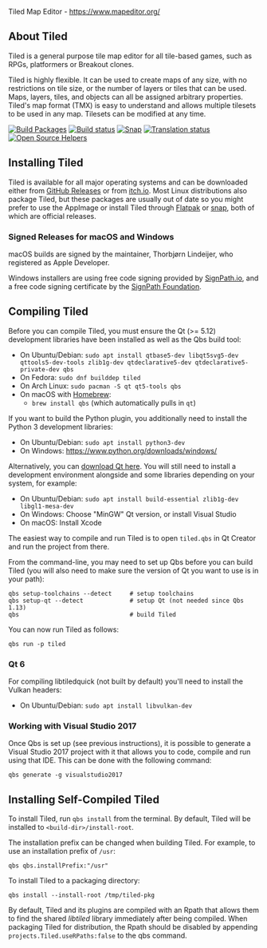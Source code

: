 Tiled Map Editor - https://www.mapeditor.org/

About Tiled
-------------------------------------------------------------------------------

Tiled is a general purpose tile map editor for all tile-based games, such as
RPGs, platformers or Breakout clones.

Tiled is highly flexible. It can be used to create maps of any size, with no
restrictions on tile size, or the number of layers or tiles that can be used.
Maps, layers, tiles, and objects can all be assigned arbitrary properties.
Tiled's map format (TMX) is easy to understand and allows multiple tilesets to
be used in any map. Tilesets can be modified at any time.

[![Build Packages](https://github.com/mapeditor/tiled/actions/workflows/packages.yml/badge.svg)](https://github.com/mapeditor/tiled/actions/workflows/packages.yml?query=branch%3Amaster+event%3Apush)
[![Build status](https://ci.appveyor.com/api/projects/status/ceb79jn5cf99y3qd/branch/master?svg=true)](https://ci.appveyor.com/project/bjorn/tiled/branch/master)
[![Snap](https://snapcraft.io/tiled/badge.svg)](https://snapcraft.io/tiled)
[![Translation status](https://hosted.weblate.org/widgets/tiled/-/shields-badge.svg)](https://hosted.weblate.org/engage/tiled/?utm_source=widget)
[![Open Source Helpers](https://www.codetriage.com/mapeditor/tiled/badges/users.svg)](https://www.codetriage.com/mapeditor/tiled)

Installing Tiled
-------------------------------------------------------------------------------

Tiled is available for all major operating systems and can be downloaded either
from [GitHub Releases](https://github.com/mapeditor/tiled/releases) or from
[itch.io](https://thorbjorn.itch.io/tiled). Most Linux distributions also
package Tiled, but these packages are usually out of date so you might prefer
to use the AppImage or install Tiled through
[Flatpak](https://flathub.org/apps/org.mapeditor.Tiled) or
[snap](https://snapcraft.io/tiled), both of which are official releases.

### Signed Releases for macOS and Windows

macOS builds are signed by the maintainer, Thorbjørn Lindeijer, who registered
as Apple Developer.

Windows installers are using free code signing provided by
[SignPath.io](https://signpath.io?utm_source=foundation&utm_medium=github&utm_campaign=tiled),
and a free code signing certificate by the
[SignPath Foundation](https://signpath.org?utm_source=foundation&utm_medium=github&utm_campaign=tiled).

Compiling Tiled
-------------------------------------------------------------------------------

Before you can compile Tiled, you must ensure the Qt (>= 5.12) development
libraries have been installed as well as the Qbs build tool:

* On Ubuntu/Debian: `sudo apt install qtbase5-dev libqt5svg5-dev qttools5-dev-tools zlib1g-dev qtdeclarative5-dev qtdeclarative5-private-dev qbs`
* On Fedora:        `sudo dnf builddep tiled`
* On Arch Linux:    `sudo pacman -S qt qt5-tools qbs`
* On macOS with [Homebrew](https://brew.sh/):
  + `brew install qbs` (which automatically pulls in `qt`)

If you want to build the Python plugin, you additionally need to install the
Python 3 development libraries:

* On Ubuntu/Debian: `sudo apt install python3-dev`
* On Windows: https://www.python.org/downloads/windows/

Alternatively, you can [download Qt here](https://www.qt.io/download-qt-installer).
You will still need to install a development environment alongside and some
libraries depending on your system, for example:

* On Ubuntu/Debian: `sudo apt install build-essential zlib1g-dev libgl1-mesa-dev`
* On Windows:       Choose "MinGW" Qt version, or install Visual Studio
* On macOS:         Install Xcode

The easiest way to compile and run Tiled is to open `tiled.qbs` in Qt Creator
and run the project from there.

From the command-line, you may need to set up Qbs before you can build Tiled
(you will also need to make sure the version of Qt you want to use is in your
path):

    qbs setup-toolchains --detect     # setup toolchains
    qbs setup-qt --detect             # setup Qt (not needed since Qbs 1.13)
    qbs                               # build Tiled

You can now run Tiled as follows:

    qbs run -p tiled

### Qt 6

For compiling libtiledquick (not built by default) you'll need to install the
Vulkan headers:

* On Ubuntu/Debian: `sudo apt install libvulkan-dev`

### Working with Visual Studio 2017

Once Qbs is set up (see previous instructions), it is possible to generate a
Visual Studio 2017 project with it that allows you to code, compile and run
using that IDE. This can be done with the following command:

    qbs generate -g visualstudio2017

Installing Self-Compiled Tiled
-------------------------------------------------------------------------------

To install Tiled, run `qbs install` from the terminal. By default, Tiled will
be installed to `<build-dir>/install-root`.

The installation prefix can be changed when building Tiled. For example, to use
an installation prefix of  `/usr`:

    qbs qbs.installPrefix:"/usr"

To install Tiled to a packaging directory:

    qbs install --install-root /tmp/tiled-pkg

By default, Tiled and its plugins are compiled with an Rpath that allows them
to find the shared *libtiled* library immediately after being compiled. When
packaging Tiled for distribution, the Rpath should be disabled by appending
`projects.Tiled.useRPaths:false` to the qbs command.
